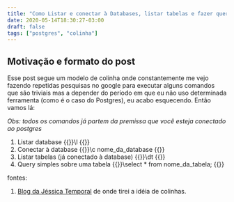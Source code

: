 ```yaml
---
title: "Como Listar e conectar à Databases, listar tabelas e fazer queries no Postgres"
date: 2020-05-14T18:30:27-03:00
draft: false
tags: ["postgres", "colinha"]
---
```


## Motivação e formato do post

Esse post segue um modelo de colinha onde constantemente me vejo fazendo repetidas pesquisas no google para executar alguns comandos que são triviais mas a depender do período em que eu não uso determinada ferramenta (como é o caso do Postgres), eu acabo esquecendo. Então vamos lá:

_Obs: todos os comandos já partem da premissa que você esteja conectado ao postgres_

1. Listar database
{{<highlight postgres>}}\l {{</highlight>}}
2. Conectar à database
{{<highlight postgres>}}\c nome_da_database {{</highlight>}}
1. Listar tabelas (já conectado à database)
{{<highlight postgres>}}\dt {{</highlight>}}
1. Query simples sobre uma tabela
{{<highlight postgres>}}\select * from nome_da_tabela; {{</highlight>}}

fontes:
1. [Blog da Jéssica Temporal](https://jtemporal.com/venv-inicio/) de onde tirei a idéia de colinhas. 